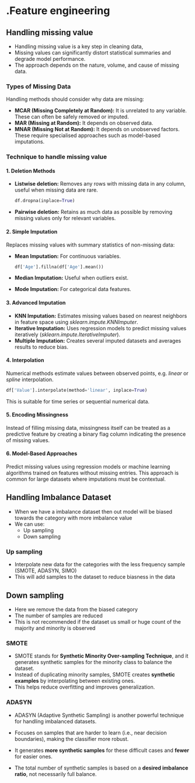 # .Feature engineering

## Handling missing value

-   Handling missing value is a key step in cleaning data,
-   Missing values can significantly distort statistical summaries and degrade model performance. 
-   The approach depends on the nature, volume, and cause of missing data.

### Types of Missing Data

Handling methods should consider why data are missing:

-   **MCAR (Missing Completely at Random):** It is unrelated to any variable. These can often be safely removed or imputed.
-   **MAR (Missing at Random):** It depends on observed data.
-   **MNAR (Missing Not at Random):** It depends on unobserved factors. These require specialised approaches such as model-based imputations.

### Technique to handle missing value

#### 1. Deletion Methods

-   **Listwise deletion:** Removes any rows with missing data in any column, useful when missing data are rare.

    ```python
    df.dropna(inplace=True)
    ```

-   **Pairwise deletion:** Retains as much data as possible by removing missing values only for relevant variables.

#### 2. Simple Imputation

Replaces missing values with summary statistics of non-missing data:

-   **Mean Imputation:** For continuous variables.

    ```python
    df['Age'].fillna(df['Age'].mean())
    ```

-   **Median Imputation:** Useful when outliers exist.

-   **Mode Imputation:** For categorical data features.

#### 3. Advanced Imputation

-   **KNN Imputation:** Estimates missing values based on nearest neighbors in feature space using *sklearn.impute.KNNImputer*.
-   **Iterative Imputation:** Uses regression models to predict missing values iteratively (*sklearn.impute.IterativeImputer*).
-   **Multiple Imputation:** Creates several imputed datasets and averages results to reduce bias.

#### 4. Interpolation

Numerical methods estimate values between observed points, e.g. *linear* or *spline* interpolation.

```python
df['Value'].interpolate(method='linear', inplace=True)
```

This is suitable for time series or sequential numerical data.

#### 5. Encoding Missingness

Instead of filling missing data, missingness itself can be treated as a predictive feature by creating a binary flag column indicating the presence of missing values.

#### 6. Model-Based Approaches

Predict missing values using regression models or machine learning algorithms trained on features without missing entries. This approach is common for large datasets where imputations must be contextual.

## Handling Imbalance Dataset

-   When we have a imbalance dataset then out model will be biased towards the category with more imbalance value
-   We can use:
    -   Up sampling
    -   Down sampling

### Up sampling

-   Interpolate new data for the categories with the less frequency sample (SMOTE, ADASYN, SIMO)
-   This will add samples to the dataset to reduce biasness in the data

## Down sampling

-   Here we remove the data from the biased category 
-   The number of samples are reduced 
-   This is not recommended if the dataset us small or huge count of the majority and minority is observed



### SMOTE

-   SMOTE stands for **Synthetic Minority Over-sampling Technique**, and it generates synthetic samples for the minority class to balance the dataset.
-   Instead of duplicating minority samples, SMOTE creates **synthetic examples** by interpolating between existing ones. 
-   This helps reduce overfitting and improves generalization.

### ADASYN

-   ADASYN (Adaptive Synthetic Sampling) is another powerful technique for handling imbalanced datasets. 

-   Focuses on samples that are harder to learn (i.e., near decision boundaries), making the classifier more robust.

-   It generates **more synthetic samples** for these difficult cases and **fewer** for easier ones.

-   The total number of synthetic samples is based on a **desired imbalance ratio**, not necessarily full balance.

    